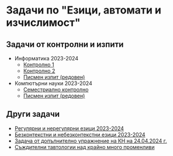 # Задачи по "Езици, автомати и изчислимост"

## Задачи от контролни и изпити

- Информатика 2023-2024
  - [Контролно 1](tests/02-dec-23/solutions.pdf)
  - [Контролно 2](tests/13-jan-24/solutions.pdf)
  - [Писмен изпит (редовен)](tests/23-jan-24/solutions.pdf)
- Компютърни науки 2023-2024
  - [Семестриално контролно](tests/28-apr-24/solutions.pdf)
  - [Писмен изпит (редовен)](tests/18-jun-24/solutions.pdf)

## Други задачи

- [Регулярни и нерегулярни езици 2023-2024](regular-languages/2023-2024-compilation/problems.pdf)
- [Безконтекстни и небезконтекстни езици 2023-2024](context-free-languages/2023-2024-compilation/problems.pdf)
- [Задача от допълнително упражнение на КН на 24.04.2024 г.](regular-languages/24-april-24/problem.pdf)
- [Съждителни тавтологии над крайно много променливи](context-free-languages/propositional-tautologies-over-finitely-many-variables/problem.pdf)

